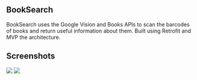 ## BookSearch
BookSearch uses the Google Vision and Books APIs to scan the barcodes of books and return useful information about them. Built using Retrofit and MVP the architecture.


## Screenshots

![](https://github.com/odinuts/BookSearch/blob/master/Screenshot_20171205-175252.png)
![](https://github.com/odinuts/BookSearch/blob/master/Screenshot_20171205-175313.png)
